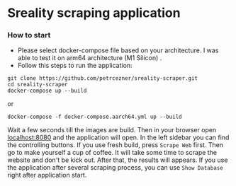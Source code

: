 # Sreality scraping application

### How to start

* Please select docker-compose file based on your architecture. I was able to test it on arm64 architecture (M1 Silicon)
  .
* Follow this steps to run the application:

```commandline
git clone https://github.com/petrcezner/sreality-scraper.git
cd sreality-scraper
docker-compose up --build
```

or

```commandline
docker-compose -f docker-compose.aarch64.yml up --build
```

Wait a few seconds till the images are build. Then in your browser open [localhost:8080](http://localhost:8080) and the
application will open.
In the left sidebar you can find the controlling buttons. If you use fresh build, press `Scrape Web` first. Then go to
make yourself a cup of coffee. It will take some time to scrape the website and don't be kick out. After that, the results will appears.
If you use the application after several scraping process, you can use `Show Database` right after application start.